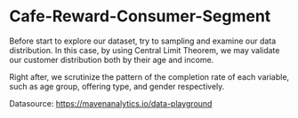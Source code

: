 # Cafe-Reward-Consumer-Segment

Before start to explore our dataset, try to sampling and examine our data distribution. In this case, by using Central Limit Theorem, we may validate our customer distribution both by their age and income.

Right after, we scrutinize the pattern of the completion rate of each variable, such as age group, offering type, and gender respectively.

Datasource:
https://mavenanalytics.io/data-playground
